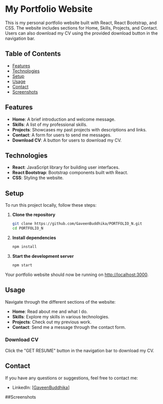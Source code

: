 # My Portfolio Website

This is my personal portfolio website built with React, React Bootstrap, and CSS. The website includes sections for Home, Skills, Projects, and Contact. Users can also download my CV using the provided download button in the navigation bar.

## Table of Contents
- [Features](#features)
- [Technologies](#technologies)
- [Setup](#setup)
- [Usage](#usage)
- [Contact](#contact)
- [Screenshots](#Screenshots)


## Features

- **Home**: A brief introduction and welcome message.
- **Skills**: A list of my professional skills.
- **Projects**: Showcases my past projects with descriptions and links.
- **Contact**: A form for users to send me messages.
- **Download CV**: A button for users to download my CV.

## Technologies

- **React**: JavaScript library for building user interfaces.
- **React Bootstrap**: Bootstrap components built with React.
- **CSS**: Styling the website.

## Setup

To run this project locally, follow these steps:

1. **Clone the repository**
    ```bash
    git clone https://github.com/GaveenBuddhika/PORTFOLIO_N.git
    cd PORTFOLIO_N
    ```

2. **Install dependencies**
    ```bash
    npm install
    ```

3. **Start the development server**
    ```bash
    npm start
    ```

Your portfolio website should now be running on [http://localhost:3000](http://localhost:3000).

## Usage

Navigate through the different sections of the website:

- **Home**: Read about me and what I do.
- **Skills**: Explore my skills in various technologies.
- **Projects**: Check out my previous work.
- **Contact**: Send me a message through the contact form.

### Download CV

Click the "GET RESUME" button in the navigation bar to download my CV.

## Contact

If you have any questions or suggestions, feel free to contact me:

- LinkedIn: [[GaveenBuddhika](https://www.linkedin.com/in/gaveen-buddhika-a41159257/)]

##Screenshots


